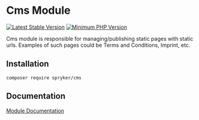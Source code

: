 # Cms Module
[![Latest Stable Version](https://poser.pugx.org/spryker/cms/v/stable.svg)](https://packagist.org/packages/spryker/cms)
[![Minimum PHP Version](https://img.shields.io/badge/php-%3E%3D%207.4-8892BF.svg)](https://php.net/)

Cms module is responsible for managing/publishing static pages with static urls. Examples of such pages could be Terms and Conditions, Imprint, etc.

## Installation

```
composer require spryker/cms
```

## Documentation

[Module Documentation](https://docs.spryker.com)

